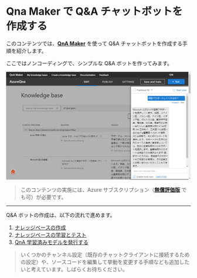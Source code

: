 # Qna Maker で Q&A チャットボットを作成する

このコンテンツでは、[**QnA Maker**](https://www.qnamaker.ai/) を使って Q&A チャットボットを作成する手順を紹介します。

ここではノンコーディングで、シンプルな Q&A ボットを作ってみます。

![QnA Maker](./images/qnamaker.jpg)

> このコンテンツの実施には、Azure サブスクリプション（[**無償評価版**](https://azure.microsoft.com/ja-jp/free/) でも可）が必要です。

---

Q&A ボットの作成は、以下の流れで進めます。

1. [ナレッジベースの作成](./01_createknowledgebase.md)
2. [ナレッジベースの学習とテスト](./02_train_and_test_qna.md)
3. [QnA 学習済みモデルを発行する](./03_publishqnamodel.md)

> いくつかのチャンネル設定（既存のチャットクライアントに接続するための設定）や、ソースコードを編集して挙動を変更する手順なども追加したいと考えています。しばらくお待ちください。
